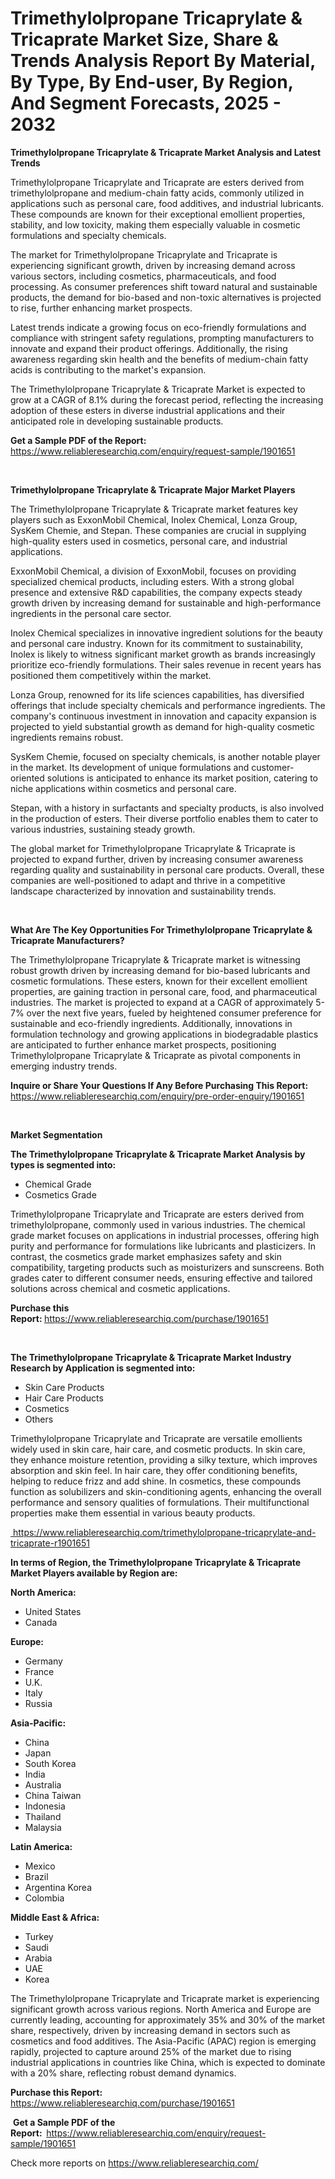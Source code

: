 <p><h1>Trimethylolpropane Tricaprylate & Tricaprate Market Size, Share & Trends Analysis Report By Material, By Type, By End-user, By Region, And Segment Forecasts, 2025 - 2032</h1></p><p><strong>Trimethylolpropane Tricaprylate & Tricaprate Market Analysis and Latest Trends</strong></p>
<p><p>Trimethylolpropane Tricaprylate and Tricaprate are esters derived from trimethylolpropane and medium-chain fatty acids, commonly utilized in applications such as personal care, food additives, and industrial lubricants. These compounds are known for their exceptional emollient properties, stability, and low toxicity, making them especially valuable in cosmetic formulations and specialty chemicals.</p><p>The market for Trimethylolpropane Tricaprylate and Tricaprate is experiencing significant growth, driven by increasing demand across various sectors, including cosmetics, pharmaceuticals, and food processing. As consumer preferences shift toward natural and sustainable products, the demand for bio-based and non-toxic alternatives is projected to rise, further enhancing market prospects.</p><p>Latest trends indicate a growing focus on eco-friendly formulations and compliance with stringent safety regulations, prompting manufacturers to innovate and expand their product offerings. Additionally, the rising awareness regarding skin health and the benefits of medium-chain fatty acids is contributing to the market's expansion.</p><p>The Trimethylolpropane Tricaprylate & Tricaprate Market is expected to grow at a CAGR of 8.1% during the forecast period, reflecting the increasing adoption of these esters in diverse industrial applications and their anticipated role in developing sustainable products.</p></p>
<p><strong>Get a Sample PDF of the Report:&nbsp;</strong> <a href="https://www.reliableresearchiq.com/enquiry/request-sample/1901651?utm_campaign=3354&utm_medium=2&utm_source=Github&utm_content=ia&utm_term=03042025&utm_id=trimethylolpropane-tricaprylate-tricaprate">https://www.reliableresearchiq.com/enquiry/request-sample/1901651</a></p>
<p>&nbsp;</p>
<p><strong>Trimethylolpropane Tricaprylate & Tricaprate Major Market Players</strong></p>
<p><p>The Trimethylolpropane Tricaprylate & Tricaprate market features key players such as ExxonMobil Chemical, Inolex Chemical, Lonza Group, SysKem Chemie, and Stepan. These companies are crucial in supplying high-quality esters used in cosmetics, personal care, and industrial applications.</p><p>ExxonMobil Chemical, a division of ExxonMobil, focuses on providing specialized chemical products, including esters. With a strong global presence and extensive R&D capabilities, the company expects steady growth driven by increasing demand for sustainable and high-performance ingredients in the personal care sector.</p><p>Inolex Chemical specializes in innovative ingredient solutions for the beauty and personal care industry. Known for its commitment to sustainability, Inolex is likely to witness significant market growth as brands increasingly prioritize eco-friendly formulations. Their sales revenue in recent years has positioned them competitively within the market.</p><p>Lonza Group, renowned for its life sciences capabilities, has diversified offerings that include specialty chemicals and performance ingredients. The company's continuous investment in innovation and capacity expansion is projected to yield substantial growth as demand for high-quality cosmetic ingredients remains robust.</p><p>SysKem Chemie, focused on specialty chemicals, is another notable player in the market. Its development of unique formulations and customer-oriented solutions is anticipated to enhance its market position, catering to niche applications within cosmetics and personal care.</p><p>Stepan, with a history in surfactants and specialty products, is also involved in the production of esters. Their diverse portfolio enables them to cater to various industries, sustaining steady growth.</p><p>The global market for Trimethylolpropane Tricaprylate & Tricaprate is projected to expand further, driven by increasing consumer awareness regarding quality and sustainability in personal care products. Overall, these companies are well-positioned to adapt and thrive in a competitive landscape characterized by innovation and sustainability trends.</p></p>
<p>&nbsp;</p>
<p><strong>What Are The Key Opportunities For Trimethylolpropane Tricaprylate & Tricaprate Manufacturers?</strong></p>
<p><p>The Trimethylolpropane Tricaprylate & Tricaprate market is witnessing robust growth driven by increasing demand for bio-based lubricants and cosmetic formulations. These esters, known for their excellent emollient properties, are gaining traction in personal care, food, and pharmaceutical industries. The market is projected to expand at a CAGR of approximately 5-7% over the next five years, fueled by heightened consumer preference for sustainable and eco-friendly ingredients. Additionally, innovations in formulation technology and growing applications in biodegradable plastics are anticipated to further enhance market prospects, positioning Trimethylolpropane Tricaprylate & Tricaprate as pivotal components in emerging industry trends.</p></p>
<p><strong>Inquire or Share Your Questions If Any Before Purchasing This Report:</strong> <a href="https://www.reliableresearchiq.com/enquiry/pre-order-enquiry/1901651?utm_campaign=3354&utm_medium=2&utm_source=Github&utm_content=ia&utm_term=03042025&utm_id=trimethylolpropane-tricaprylate-tricaprate">https://www.reliableresearchiq.com/enquiry/pre-order-enquiry/1901651</a></p>
<p>&nbsp;</p>
<p><strong>Market Segmentation</strong></p>
<p><strong>The Trimethylolpropane Tricaprylate & Tricaprate Market Analysis by types is segmented into:</strong></p>
<p><ul><li>Chemical Grade</li><li>Cosmetics Grade</li></ul></p>
<p><p>Trimethylolpropane Tricaprylate and Tricaprate are esters derived from trimethylolpropane, commonly used in various industries. The chemical grade market focuses on applications in industrial processes, offering high purity and performance for formulations like lubricants and plasticizers. In contrast, the cosmetics grade market emphasizes safety and skin compatibility, targeting products such as moisturizers and sunscreens. Both grades cater to different consumer needs, ensuring effective and tailored solutions across chemical and cosmetic applications.</p></p>
<p><strong>Purchase this Report:&nbsp;</strong><a href="https://www.reliableresearchiq.com/purchase/1901651?utm_campaign=3354&utm_medium=2&utm_source=Github&utm_content=ia&utm_term=03042025&utm_id=trimethylolpropane-tricaprylate-tricaprate">https://www.reliableresearchiq.com/purchase/1901651</a></p>
<p>&nbsp;</p>
<p><strong>The Trimethylolpropane Tricaprylate & Tricaprate Market Industry Research by Application is segmented into:</strong></p>
<p><ul><li>Skin Care Products</li><li>Hair Care Products</li><li>Cosmetics</li><li>Others</li></ul></p>
<p><p>Trimethylolpropane Tricaprylate and Tricaprate are versatile emollients widely used in skin care, hair care, and cosmetic products. In skin care, they enhance moisture retention, providing a silky texture, which improves absorption and skin feel. In hair care, they offer conditioning benefits, helping to reduce frizz and add shine. In cosmetics, these compounds function as solubilizers and skin-conditioning agents, enhancing the overall performance and sensory qualities of formulations. Their multifunctional properties make them essential in various beauty products.</p></p>
<p><a href="https://www.reliableresearchiq.com/trimethylolpropane-tricaprylate-and-tricaprate-r1901651?utm_campaign=3354&utm_medium=2&utm_source=Github&utm_content=ia&utm_term=03042025&utm_id=trimethylolpropane-tricaprylate-tricaprate">&nbsp;https://www.reliableresearchiq.com/trimethylolpropane-tricaprylate-and-tricaprate-r1901651</a></p>
<p><strong>In terms of Region, the Trimethylolpropane Tricaprylate & Tricaprate Market Players available by Region are:</strong></p>
<p>
    <p> <strong> North America: </strong>
        <ul>
            <li>United States</li>
            <li>Canada</li>
        </ul>
        </p> 
    <p> <strong> Europe: </strong>
        <ul>
            <li>Germany</li>
            <li>France</li>
            <li>U.K.</li>
            <li>Italy</li>
            <li>Russia</li>
        </ul>
        </p> 
    <p> <strong> Asia-Pacific: </strong>
        <ul>
            <li>China</li>
            <li>Japan</li>
            <li>South Korea</li>
            <li>India</li>
            <li>Australia</li>
            <li>China Taiwan</li>
            <li>Indonesia</li>
            <li>Thailand</li>
            <li>Malaysia</li>
        </ul>
        </p> 
    <p> <strong> Latin America: </strong>
        <ul>
            <li>Mexico</li>
            <li>Brazil</li>
            <li>Argentina Korea</li>
            <li>Colombia</li>
        </ul>
        </p> 
    <p> <strong> Middle East & Africa: </strong>
        <ul>
            <li>Turkey</li>
            <li>Saudi</li>
            <li>Arabia</li>
            <li>UAE</li>
            <li>Korea</li>
        </ul>
    </p>
    </p>
<p><p>The Trimethylolpropane Tricaprylate and Tricaprate market is experiencing significant growth across various regions. North America and Europe are currently leading, accounting for approximately 35% and 30% of the market share, respectively, driven by increasing demand in sectors such as cosmetics and food additives. The Asia-Pacific (APAC) region is emerging rapidly, projected to capture around 25% of the market due to rising industrial applications in countries like China, which is expected to dominate with a 20% share, reflecting robust demand dynamics.</p></p>
<p><strong>Purchase this Report: </strong><a href="https://www.reliableresearchiq.com/purchase/1901651?utm_campaign=3354&utm_medium=2&utm_source=Github&utm_content=ia&utm_term=03042025&utm_id=trimethylolpropane-tricaprylate-tricaprate">https://www.reliableresearchiq.com/purchase/1901651</a></p>
<p>&nbsp;<strong>Get a Sample PDF of the Report:&nbsp;&nbsp;</strong><a href="https://www.reliableresearchiq.com/enquiry/request-sample/1901651?utm_campaign=3354&utm_medium=2&utm_source=Github&utm_content=ia&utm_term=03042025&utm_id=trimethylolpropane-tricaprylate-tricaprate">https://www.reliableresearchiq.com/enquiry/request-sample/1901651</a></p>
<p><strong></strong></p>
<p>Check more reports on <a href="https://www.reliableresearchiq.com/?utm_campaign=3354&utm_medium=2&utm_source=Github&utm_content=ia&utm_term=03042025&utm_id=trimethylolpropane-tricaprylate-tricaprate">https://www.reliableresearchiq.com/</a></p>